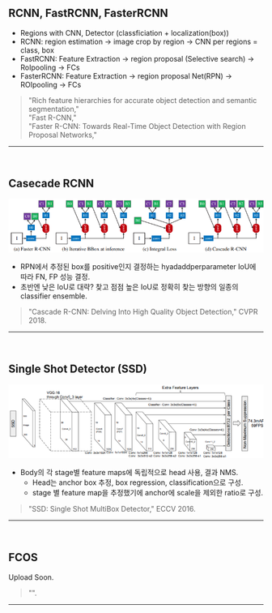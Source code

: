 ## RCNN, FastRCNN, FasterRCNN
* Regions with CNN, Detector (classficiation + localization(box))  
* RCNN: region estimation -> image crop by region -> CNN per regions = class, box  
* FastRCNN: Feature Extraction -> region proposal (Selective search) -> RoIpooling -> FCs  
* FasterRCNN: Feature Extraction -> region proposal Net(RPN) -> ROIpooling -> FCs  
> "Rich feature hierarchies for accurate object detection and semantic segmentation,"  
> "Fast R-CNN,"  
> "Faster R-CNN: Towards Real-Time Object Detection with Region Proposal Networks,"  

-------------------------------------------------------
<br/>

## Casecade RCNN
![CascadeRCNN](./images/CascadeRCNN.png)  
* RPN에서 추정된 box를 positive인지 결정하는 hyadaddperparameter IoU에 따라 FN, FP 성능 결정.  
* 초반엔 낮은 IoU로 대략? 찾고 점점 높은 IoU로 정확히 찾는 방향의 일종의 classifier ensemble.  
> "Cascade R-CNN: Delving Into High Quality Object Detection," CVPR 2018.  

-------------------------------------------------------
<br/>

## Single Shot Detector (SSD)
![SSD](./images/SSD.png)  
* Body의 각 stage별 feature maps에 독립적으로 head 사용, 결과 NMS.
  * Head는 anchor box 추정, box regression, classification으로 구성.  
  * stage 별 feature map을 추정했기에 anchor에 scale을 제외한 ratio로 구성.  
> "SSD: Single Shot MultiBox Detector," ECCV 2016.  

-------------------------------------------------------
<br/>

## FCOS
Upload Soon.  
> "".  

-------------------------------------------------------
<br/>


